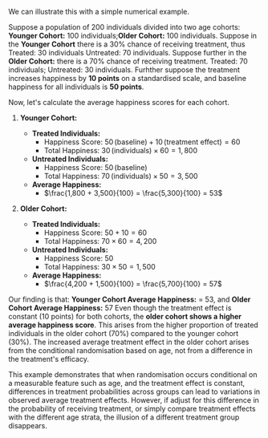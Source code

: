 
We can illustrate this with a simple numerical example.

Suppose a population of  200 individuals divided into two age cohorts: **Younger Cohort:** 100 individuals;**Older Cohort:** 100 individuals. Suppose in the **Younger Cohort** there is a 30% chance of receiving treatment, thus Treated: 30 individuals Untreated: 70 individuals. Suppose further in the **Older Cohort:** there is a 70% chance of receiving treatment. Treated: 70 individuals; Untreated: 30 individuals. Furhther suppose the treatment increases happiness by **10 points** on a standardised scale, and baseline happiness for all individuals is **50 points**.

Now, let's calculate the average happiness scores for each cohort.

1. **Younger Cohort:**

   - **Treated Individuals:**
     - Happiness Score: $50 \, (\text{baseline}) + 10 \, (\text{treatment effect}) = 60$
     - Total Happiness: $30 \, (\text{individuals}) \times 60 = 1,800$
   - **Untreated Individuals:**
     - Happiness Score: $50 \, (\text{baseline})$
     - Total Happiness: $70 \, (\text{individuals}) \times 50 = 3,500$
   - **Average Happiness:**
     - $\frac{1,800 + 3,500}{100} = \frac{5,300}{100} = 53$

2. **Older Cohort:**

   - **Treated Individuals:**
     - Happiness Score: $50 + 10 = 60$
     - Total Happiness: $70 \times 60 = 4,200$
   - **Untreated Individuals:**
     - Happiness Score: $50$
     - Total Happiness: $30 \times 50 = 1,500$
   - **Average Happiness:**
     - $\frac{4,200 + 1,500}{100} = \frac{5,700}{100} = 57$

Our finding is that: **Younger Cohort Average Happiness:** = 53, and **Older Cohort Average Happiness:** 57
Even though the treatment effect is constant (10 points) for both cohorts, the **older cohort shows a higher average happiness score**. This arises from the higher proportion of treated individuals in the older cohort (70%) compared to the younger cohort (30%). The increased average treatment effect in the older cohort arises from the conditional randomisation based on age, not from a difference in the treatment's efficacy.

This example demonstrates that when randomisation occurs conditional on a measurable feature such as age, and the treatment effect is constant, differences in treatment probabilities across groups can lead to variations in observed average treatment effects. However, if adjust for this difference in the probability of receiving treatment, or simply compare treatment effects with the different age strata, the illusion of a different treatment group disappears. 